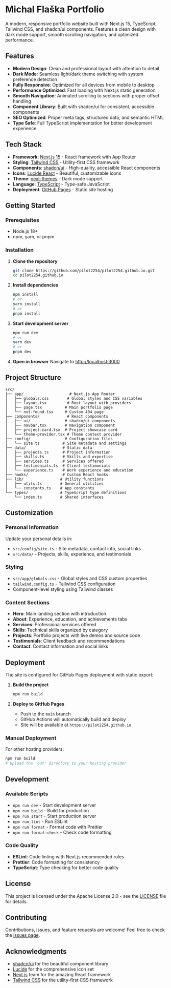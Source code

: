# Michal Flaška Portfolio

A modern, responsive portfolio website built with Next.js 15, TypeScript, Tailwind CSS, and shadcn/ui components. Features a clean design with dark mode support, smooth scrolling navigation, and optimized performance.

## Features

- **Modern Design**: Clean and professional layout with attention to detail
- **Dark Mode**: Seamless light/dark theme switching with system preference detection
- **Fully Responsive**: Optimized for all devices from mobile to desktop
- **Performance Optimized**: Fast loading with Next.js static generation
- **Smooth Navigation**: Animated scrolling to sections with proper offset handling
- **Component Library**: Built with shadcn/ui for consistent, accessible components
- **SEO Optimized**: Proper meta tags, structured data, and semantic HTML
- **Type Safe**: Full TypeScript implementation for better development experience

## Tech Stack

- **Framework**: [Next.js 15](https://nextjs.org/) - React framework with App Router
- **Styling**: [Tailwind CSS](https://tailwindcss.com/) - Utility-first CSS framework
- **Components**: [shadcn/ui](https://ui.shadcn.com/) - High-quality, accessible React components
- **Icons**: [Lucide React](https://lucide.dev/) - Beautiful, customizable icons
- **Theme**: [next-themes](https://github.com/pacocoursey/next-themes) - Dark mode support
- **Language**: [TypeScript](https://www.typescriptlang.org/) - Type-safe JavaScript
- **Deployment**: [GitHub Pages](https://pages.github.com/) - Static site hosting

## Getting Started

### Prerequisites

- Node.js 18+ 
- npm, yarn, or pnpm

### Installation

1. **Clone the repository**
   ```bash
   git clone https://github.com/pilot2254/pilot2254.github.io.git
   cd pilot2254.github.io
   ```

2. **Install dependencies**
   ```bash
   npm install
   # or
   yarn install
   # or
   pnpm install
   ```

3. **Start development server**
   ```bash
   npm run dev
   # or
   yarn dev
   # or
   pnpm dev
   ```

4. **Open in browser**
   Navigate to [http://localhost:3000](http://localhost:3000)

## Project Structure

```
src/
├── app/                    # Next.js App Router
│   ├── globals.css        # Global styles and CSS variables
│   ├── layout.tsx         # Root layout with providers
│   ├── page.tsx          # Main portfolio page
│   └── not-found.tsx     # Custom 404 page
├── components/            # React components
│   ├── ui/               # shadcn/ui components
│   ├── navbar.tsx        # Navigation component
│   ├── project-card.tsx  # Project showcase card
│   └── theme-provider.tsx # Theme context provider
├── config/               # Configuration files
│   └── site.ts          # Site metadata and settings
├── data/                # Static data
│   ├── projects.ts      # Project information
│   ├── skills.ts        # Skills and expertise
│   ├── services.ts      # Services offered
│   ├── testimonials.ts  # Client testimonials
│   └── experience.ts    # Work experience and education
├── hooks/               # Custom React hooks
├── lib/                # Utility functions
│   ├── utils.ts        # General utilities
│   └── constants.ts    # App constants
└── types/              # TypeScript type definitions
    └── index.ts        # Shared interfaces
```

## Customization

### Personal Information
Update your personal details in:
- `src/config/site.ts` - Site metadata, contact info, social links
- `src/data/` - Projects, skills, experience, and testimonials

### Styling
- `src/app/globals.css` - Global styles and CSS custom properties
- `tailwind.config.ts` - Tailwind CSS configuration
- Component-level styling using Tailwind classes

### Content Sections
- **Hero**: Main landing section with introduction
- **About**: Experience, education, and achievements tabs
- **Services**: Professional services offered
- **Skills**: Technical skills organized by category
- **Projects**: Portfolio projects with live demos and source code
- **Testimonials**: Client feedback and recommendations
- **Contact**: Contact information and social links

## Deployment

The site is configured for GitHub Pages deployment with static export:

1. **Build the project**
   ```bash
   npm run build
   ```

2. **Deploy to GitHub Pages**
   - Push to the `main` branch
   - GitHub Actions will automatically build and deploy
   - Site will be available at `https://pilot2254.github.io`

### Manual Deployment
For other hosting providers:
```bash
npm run build
# Upload the 'out' directory to your hosting provider
```

## Development

### Available Scripts
- `npm run dev` - Start development server
- `npm run build` - Build for production
- `npm run start` - Start production server
- `npm run lint` - Run ESLint
- `npm run format` - Format code with Prettier
- `npm run format:check` - Check code formatting

### Code Quality
- **ESLint**: Code linting with Next.js recommended rules
- **Prettier**: Code formatting for consistency
- **TypeScript**: Type checking for better code quality

## License

This project is licensed under the Apache License 2.0 - see the [LICENSE](LICENSE) file for details.

## Contributing

Contributions, issues, and feature requests are welcome! Feel free to check the [issues page](https://github.com/pilot2254/pilot2254.github.io/issues).

## Acknowledgments

- [shadcn/ui](https://ui.shadcn.com/) for the beautiful component library
- [Lucide](https://lucide.dev/) for the comprehensive icon set
- [Next.js](https://nextjs.org/) team for the amazing React framework
- [Tailwind CSS](https://tailwindcss.com/) for the utility-first CSS framework